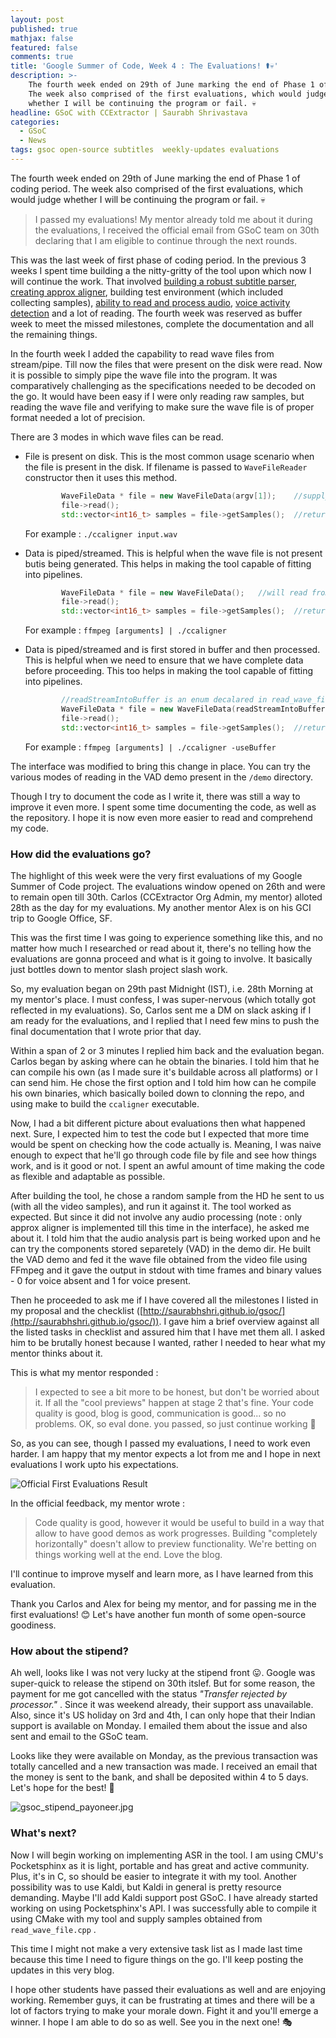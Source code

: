 ```yaml
---
layout: post
published: true
mathjax: false
featured: false
comments: true
title: 'Google Summer of Code, Week 4 : The Evaluations! ⚰💀'
description: >-
    The fourth week ended on 29th of June marking the end of Phase 1 of coding period. 
    The week also comprised of the first evaluations, which would judge 
    whether I will be continuing the program or fail. 💀
headline: GSoC with CCExtractor | Saurabh Shrivastava
categories:
  - GSoC
  - News
tags: gsoc open-source subtitles  weekly-updates evaluations
---
```

The fourth week ended on 29th of June marking the end of Phase 1 of coding period. The week  also comprised of the first evaluations, which would judge whether I will be continuing the program or fail. 💀

> I passed my evaluations! My mentor already told me about it during the evaluations, I received the official email from GSoC team on 30th declaring that I am eligible to continue through the next rounds.

This was the last week of first phase of coding period. In the previous 3 weeks I spent time building a the nitty-gritty of the tool upon which now I will continue the work. That involved [building a robust subtitle parser](https://saurabhshri.github.io/2017/05/gsoc/creating-a-full-blown-srt-subtitle-parser), [creating approx aligner](https://www.youtube.com/watch?v=km1iHe_mGuo), building test environment (which included collecting samples), [ability to read and process audio](https://github.com/saurabhshri/CCAligner/blob/master/src/lib_ccaligner/read_wav_file.cpp), [voice activity detection](https://github.com/saurabhshri/CCAligner/tree/master/demo/VAD) and a lot of reading. The fourth week was reserved as buffer week to meet the missed milestones, complete the documentation and all the remaining things.

In the fourth week I added the capability to read wave files from stream/pipe. Till now the  files that were present on the disk were read. Now it is possible to simply pipe the wave file into the program. It was comparatively challenging as the specifications needed to be decoded on the go. It would have been easy if I were only reading raw samples, but reading the wave file and verifying to make sure the wave file is of proper format needed a lot of precision.

There are 3 modes in which wave files can be read.

- File is present on disk. This is the most common usage scenario when the file is present in the disk. If filename is passed to `WaveFileReader` constructor then it uses this method.

	```CPP
    		WaveFileData * file = new WaveFileData(argv[1]);	//supply filename
            file->read();
            std::vector<int16_t> samples = file->getSamples();	//return samples
    ```
    
    For example : `./ccaligner input.wav`
    
- Data is piped/streamed. This is helpful when the wave file is not present butis being generated. This helps in making the tool capable of fitting into pipelines.

	```CPP
    		WaveFileData * file = new WaveFileData();	//will read from pipe or stream
            file->read();
            std::vector<int16_t> samples = file->getSamples();	//return samples
    ```
    
    For example : `ffmpeg [arguments] | ./ccaligner`
    
- Data is piped/streamed and is first stored in buffer and then processed. This is helpful when we need to ensure that we have complete data before proceeding. This too helps in making the tool capable of fitting into pipelines.

    ```CPP
    		//readStreamIntoBuffer is an enum decalared in read_wave_file.h
            WaveFileData * file = new WaveFileData(readStreamIntoBuffer); 
            file->read();
            std::vector<int16_t> samples = file->getSamples();  //return samples
    ```
    
    For example : `ffmpeg [arguments] | ./ccaligner -useBuffer`
    
The interface was modified to bring this change in place. You can try the various modes of reading in the VAD demo present in the `/demo` directory.

Though I try to document the code as I write it, there was still a way to improve it even more. I spent some time documenting the code, as well as the repository. I hope it is now even more easier to read and comprehend my code.

### How did the evaluations go?

The highlight of this week were the very first evaluations of my Google Summer of Code project. The evaluations window opened on 26th and were to remain open till 30th. Carlos (CCExtractor Org Admin, my mentor) alloted 28th as the day for my evaluations. My another mentor Alex is on his GCI trip to Google Office, SF.

This was the first time I was going to experience something like this, and no matter how much I researched or read about it, there's no telling how the evaluations are gonna proceed and what is it going to involve. It basically just bottles down to mentor slash project slash work.

So, my evaluation began on 29th past Midnight (IST), i.e. 28th Morning at my mentor's place. I must confess, I was super-nervous (which totally got reflected in my evaluations). So, Carlos sent me a DM on slack asking if I am ready for the evaluations, and I replied that I need few mins to push the final documentation that I wrote prior that day.

Within a span of 2 or 3 minutes I replied him back and the evaluation began. Carlos began by asking where can he obtain the binaries. I told him that he can compile his own (as I made sure it's buildable across all platforms) or I can send him. He chose the first option and I told him how can he compile his own binaries, which basically boiled down to clonning the repo, and using make to build the `ccaligner` executable.

Now, I had a bit different picture about evaluations then what happened next. Sure, I expected him to test the code but I expected that more time would be spent on checking how the code actually is. Meaning, I was naive enough to expect that he'll go through code file by file and see how things work, and is it good or not. I spent an awful amount of time making the code as flexible and adaptable as possible.

After building the tool, he chose a random sample from the HD he sent to us (with all the video samples), and run it against it. The tool worked as expected. But since it did not involve any audio processing (note : only approx aligner is implemented till this time in the interface), he asked me about it. I told him that the audio analysis part is being worked upon and he can try the components stored separetely (VAD) in the demo dir. He built the VAD demo and fed it the wave file obtained from the video file using FFmpeg and it gave the output in stdout with time frames and binary values - 0 for voice absent and 1 for voice present.

Then he proceeded to ask me if I have covered all the milestones I listed in my proposal and the checklist ([http://saurabhshri.github.io/gsoc/](http://saurabhshri.github.io/gsoc/)). I gave him a brief overview against all the listed tasks in checklist and assured him that I have met them all. I asked him to be brutally honest because I wanted, rather I needed to hear what my mentor thinks about it.

This is what my mentor responded :

> I expected to see a bit more to be honest, but don't be worried about it. If all the "cool previews" happen at stage 2 that's fine. Your code quality is good, blog is good, communication is good... so no problems. OK, so eval done. you passed, so just continue working 🙂

So, as you can see, though I passed my evaluations, I need to work even harder. I am happy that my mentor expects a lot from me and I hope in next evaluations I work upto his expectations.

![Official First Evaluations Result]({{site.baseurl}}/images/posts/first_evaluations_result.png)


In the official feedback, my mentor wrote : 

>Code quality is good, however it would be useful to build in a way that allow to have good demos as work progresses. Building "completely horizontally" doesn't allow to preview functionality. We're betting on things working well at the end. Love the blog.

I'll continue to improve myself and learn more, as I have learned from this evaluation. 

Thank you Carlos and Alex for being my mentor, and for passing me in the first evaluations! 😊 Let's have another fun month of some open-source goodiness.

### How about the stipend?

Ah well, looks like I was not very lucky at the stipend front 😛. Google was super-quick to release the stipend on 30th itslef. But for some reason, the payment for me got cancelled with the status _"Transfer rejected by processor."_ . Since it was weekend already, their support ass unavailable. Also, since it's US holiday on 3rd and 4th, I can only hope that their Indian support is available on Monday. I emailed them about the issue and also sent and email to the GSoC team.

Looks like they were available on Monday, as the previous transaction was totally cancelled  and a new transaction was made. I received an email that the money is sent to the bank, and shall be deposited within 4 to 5 days. Let's hope for the best! 🙂

![gsoc_stipend_payoneer.jpg]({{site.baseurl}}/images/posts/gsoc_stipend_payoneer.jpg)


### What's next?

Now I will begin working on implementing ASR in the tool. I am using CMU's Pocketsphinx as it is light, portable and has great and active community. Plus, it's in C, so should be easier to integrate it with my tool. Another possibility was to use Kaldi, but Kaldi in general is pretty resource demanding. Maybe I'll add Kaldi support post GSoC. I have already started working on using Pocketsphinx's API. I was successfully able to compile it using CMake with my tool and supply samples obtained from `read_wave_file.cpp` .

This time I might not make a very extensive task list as I made last time because this time I need to figure things on the go. I'll keep posting the updates in this very blog.

I hope other students have passed their evaluations as well and are enjoying working. Remember guys, it can be frustrating at times and there will be a lot of factors trying to make your morale down. Fight it and you'll emerge a winner. I hope I am able to do so as well. See you in the next one! 🎭